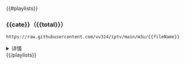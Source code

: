 {{#playlists}}

### {{cate}}（{{total}}）

```
https://raw.githubusercontent.com/vv314/iptv/main/m3u/{{fileName}}
```
<details>
<summary>详情</summary>
{{channels}}
</details>
{{/playlists}}
